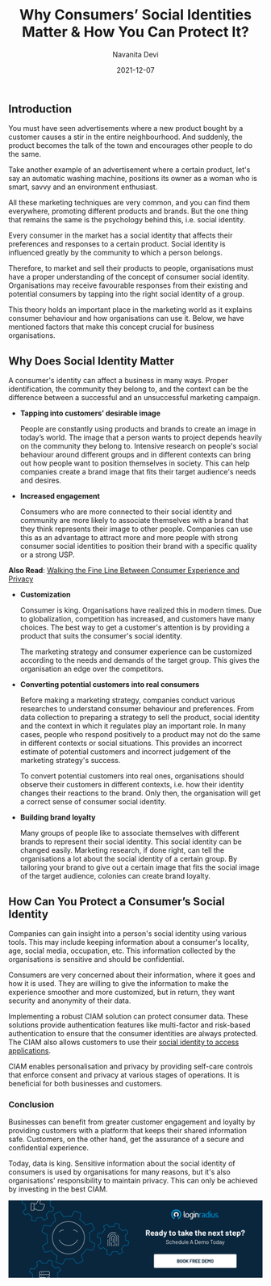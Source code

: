 ﻿---
title: "Why Consumers’ Social Identities Matter & How You Can Protect It?"
date: "2021-12-07"
coverImage: "social-id.jpg"
category: ["security"]
featured: false 
author: "Navanita Devi"
description: "Consumer is king. Organisations have realized this in modern times. Due to globalization, competition has increased, and customers have many choices. Therefore, the best way to get a customer's attention is by providing a product that suits the consumer's social identity."
metadescription: "Every consumer in the market has a social identity that affects their preferences and responses to a certain product. Learn why it matters and how to protect it."
metatitle: "What is Social Identity in Marketing and How to Protect it"
---

## Introduction

You must have seen advertisements where a new product bought by a customer causes a stir in the entire neighbourhood. And suddenly, the product becomes the talk of the town and encourages other people to do the same.

Take another example of an advertisement where a certain product, let's say an automatic washing machine, positions its owner as a woman who is smart, savvy and an environment enthusiast. 

All these marketing techniques are very common, and you can find them everywhere, promoting different products and brands. But the one thing that remains the same is the psychology behind this, i.e. social identity.

Every consumer in the market has a social identity that affects their preferences and responses to a certain product. Social identity is influenced greatly by the community to which a person belongs. 

Therefore, to market and sell their products to people, organisations must have a proper understanding of the concept of consumer social identity. Organisations may receive favourable responses from their existing and potential consumers by tapping into the right social identity of a group. 

This theory holds an important place in the marketing world as it explains consumer behaviour and how organisations can use it. Below, we have mentioned factors that make this concept crucial for business organisations. 


## Why Does Social Identity Matter

A consumer's identity can affect a business in many ways. Proper identification, the community they belong to, and the context can be the difference between a successful and an unsuccessful marketing campaign.



* **Tapping into customers’ desirable image**

    People are constantly using products and brands to create an image in today’s world. The image that a person wants to project depends heavily on the community they belong to. Intensive research on people's social behaviour around different groups and in different contexts can bring out how people want to position themselves in society. This can help companies create a brand image that fits their target audience's needs and desires. 

* **Increased  engagement**

    Consumers who are more connected to their social identity and community are more likely to associate themselves with a brand that they think represents their image to other people. Companies can use this as an advantage to attract more and more people with strong consumer social identities to position their brand with a specific quality or a strong USP. 


**Also Read**: [Walking the Fine Line Between Consumer Experience and Privacy](https://www.loginradius.com/blog/fuel/consumer-experience-and-privacy/)



* **Customization**

    Consumer is king. Organisations have realized this in modern times. Due to globalization, competition has increased, and customers have many choices. The best way to get a customer's attention is by providing a product that suits the consumer's social identity. 


    The marketing strategy and consumer experience can be customized according to the needs and demands of the target group. This gives the organisation an edge over the competitors.

* **Converting potential customers into real consumers**

    Before making a marketing strategy, companies conduct various researches to understand consumer behaviour and preferences. From data collection to preparing a strategy to sell the product, social identity and the context in which it regulates play an important role. In many cases, people who respond positively to a product may not do the same in different contexts or social situations. This provides an incorrect estimate of potential customers and incorrect judgement of the marketing strategy's success. 


    To convert potential customers into real ones, organisations should observe their customers in different contexts, i.e. how their identity changes their reactions to the brand. Only then, the organisation will get a correct sense of consumer social identity. 

* **Building brand loyalty**

    Many groups of people like to associate themselves with different brands to represent their social identity. This social identity can be changed easily. Marketing research, if done right,  can tell the organisations a lot about the social identity of a certain group. By tailoring your brand to give out a certain image that fits the social image of the target audience, colonies can create brand loyalty.  



## How Can You Protect a Consumer’s Social Identity 

Companies can gain insight into a person's social identity using various tools. This may include keeping information about a consumer's locality, age, social media, occupation, etc. This information collected by the organisations is sensitive and should be confidential. 

Consumers are very concerned about their information, where it goes and how it is used. They are willing to give the information to make the experience smoother and more customized, but in return, they want security and anonymity of their data.

Implementing a robust CIAM solution can protect consumer data. These solutions provide authentication features like multi-factor and risk-based authentication to ensure that the consumer identities are always protected. The CIAM also allows customers to use their [social identity to access applications](https://www.loginradius.com/social-login/). 

CIAM enables personalisation and privacy by providing self-care controls that enforce consent and privacy at various stages of operations.  It is beneficial for both businesses and customers. 


### Conclusion

Businesses can benefit from greater customer engagement and loyalty by providing customers with a platform that keeps their shared information safe. Customers, on the other hand, get the assurance of a secure and confidential experience. 

Today, data is king. Sensitive information about the social identity of consumers is used by organisations for many reasons, but it's also organisations' responsibility to maintain privacy. This can only be achieved by investing in the best CIAM. 


[![book-a-demo-Consultation](../../assets/book-a-demo-loginradius.png)](https://www.loginradius.com/contact-us?utm_source=blog&utm_medium=web&utm_campaign=how-to-protect-consumer-social-identity)

